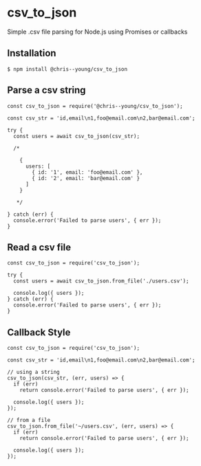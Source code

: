 # csv_to_json

Simple .csv file parsing for Node.js using Promises or callbacks

## Installation

`$ npm install @chris--young/csv_to_json`

## Parse a csv string
```
const csv_to_json = require('@chris--young/csv_to_json');

const csv_str = 'id,email\n1,foo@email.com\n2,bar@email.com';

try {
  const users = await csv_to_json(csv_str);

  /*

    {
      users: [
        { id: '1', email: 'foo@email.com' },
        { id: '2', email: 'bar@email.com' }
      ]
    }

   */

} catch (err) {
  console.error('Failed to parse users', { err });
}
```

## Read a csv file
```
const csv_to_json = require('csv_to_json');

try {
  const users = await csv_to_json.from_file('./users.csv');

  console.log({ users });
} catch (err) {
  console.error('Failed to parse users', { err });
}
```

## Callback Style
```
const csv_to_json = require('csv_to_json');

const csv_str = 'id,email\n1,foo@email.com\n2,bar@email.com';

// using a string
csv_to_json(csv_str, (err, users) => {
  if (err)
    return console.error('Failed to parse users', { err });

  console.log({ users });
});

// from a file
csv_to_json.from_file('~/users.csv', (err, users) => {
  if (err)
    return console.error('Failed to parse users', { err });

  console.log({ users });
});
```


